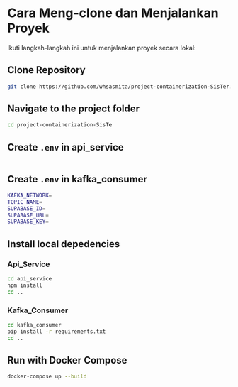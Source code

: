 # Cara Meng-clone dan Menjalankan Proyek
Ikuti langkah-langkah ini untuk menjalankan proyek secara lokal:

## Clone Repository
```bash
git clone https://github.com/whsasmita/project-containerization-SisTer.git
```

## Navigate to the project folder
```bash
cd project-containerization-SisTe
```

## Create `.env` in api_service
```bash

```

## Create `.env` in kafka_consumer
```bash
KAFKA_NETWORK=
TOPIC_NAME=
SUPABASE_ID=
SUPABASE_URL=
SUPABASE_KEY=
```

## Install local depedencies
### Api_Service
```bash
cd api_service
npm install
cd ..
```
### Kafka_Consumer
```bash
cd kafka_consumer
pip install -r requirements.txt
cd ..
```

## Run with Docker Compose
```bash
docker-compose up --build
```
